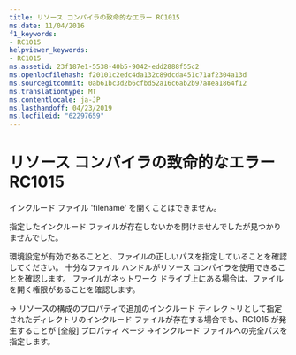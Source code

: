 ```yaml
---
title: リソース コンパイラの致命的なエラー RC1015
ms.date: 11/04/2016
f1_keywords:
- RC1015
helpviewer_keywords:
- RC1015
ms.assetid: 23f187e1-5538-40b5-9042-edd2888f55c2
ms.openlocfilehash: f20101c2edc4da132c89dcda451c71af2304a13d
ms.sourcegitcommit: 0ab61bc3d2b6cfbd52a16c6ab2b97a8ea1864f12
ms.translationtype: MT
ms.contentlocale: ja-JP
ms.lasthandoff: 04/23/2019
ms.locfileid: "62297659"
---
```

# <a name="resource-compiler-fatal-error-rc1015"></a>リソース コンパイラの致命的なエラー RC1015

インクルード ファイル 'filename' を開くことはできません。

指定したインクルード ファイルが存在しないかを開けませんでしたが見つかりませんでした。

環境設定が有効であることと、ファイルの正しいパスを指定していることを確認してください。 十分なファイル ハンドルがリソース コンパイラを使用できることを確認します。 ファイルがネットワーク ドライブ上にある場合は、ファイルを開く権限があることを確認します。

-> リソースの構成のプロパティで追加のインクルード ディレクトリとして指定されたディレクトリのインクルード ファイルが存在する場合でも、RC1015 が発生することが [全般] プロパティ ページ ->インクルード ファイルへの完全パスを指定します。
